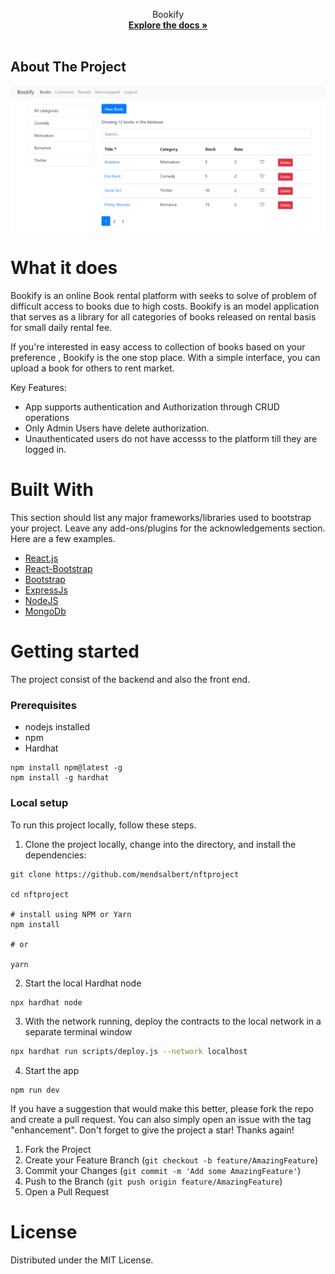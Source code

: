 <div align="center">
  <p align="center">
    Bookify
    <br />
    <a href="https://github.com/dennisappiahALX/bookify"><strong>Explore the docs »</strong></a>
    <br />
    <br />
  </p>
</div>

<!-- ABOUT THE PROJECT -->

## About The Project

<img src="https://github.com/dennisappiahALX/bookify/blob/master/frontend/src/images/Bookify_deleted.png" alt="screenshot" width="" >

# What it does

Bookify is an online Book rental platform with seeks to solve of problem of difficult access to books due to high
costs. Bookify is an model application that serves as a library for all categories of books released on rental basis for small daily rental fee.

If you're interested in easy access to collection of books based on your preference , Bookify is the one stop place. With a simple interface, you can upload a book for others to rent market.

Key Features:

- App supports authentication and Authorization through CRUD operations
- Only Admin Users have delete authorization.
- Unauthenticated users do not have accesss to the platform till they are logged in.

# Built With

This section should list any major frameworks/libraries used to bootstrap your project. Leave any add-ons/plugins for the acknowledgements section. Here are a few examples.

- [React.js](https://reactjs.org/)
- [React-Bootstrap](https://react-bootstrap.github.io/)
- [Bootstrap](https://getbootstrap.com/)
- [ExpressJs](https://expressjs.com/)
- [NodeJS](https://nodejs.org/en/)
- [MongoDb](https://www.mongodb.com/home)

# Getting started

The project consist of the backend and also the front end.

### Prerequisites

- nodejs installed
- npm
- Hardhat

```
npm install npm@latest -g
npm install -g hardhat
```

### Local setup

To run this project locally, follow these steps.

1. Clone the project locally, change into the directory, and install the dependencies:

```
git clone https://github.com/mendsalbert/nftproject

cd nftproject

# install using NPM or Yarn
npm install

# or

yarn
```

2. Start the local Hardhat node

```sh
npx hardhat node
```

3. With the network running, deploy the contracts to the local network in a separate terminal window

```sh
npx hardhat run scripts/deploy.js --network localhost
```

4. Start the app

```
npm run dev
```

<!-- ### Configuration

The chain ID should be 80001. If you have a localhost rpc set up, you may need to overwrite it.

To deploy to Polygon test or main networks, update the configurations located in **hardhat.config.js** to use a private key and, optionally, deploy to a private RPC like Infura.

```javascript
/* hardhat.config.js */
require("@nomiclabs/hardhat-waffle");
require("hardhat-contract-sizer");
const privateKey = "private key here";

const projectId = "xxx";

module.exports = {
  defaultNetwork: "hardhat",
  networks: {
    hardhat: {
      chainId: 1337,
      allowUnlimitedContractSize: true,
    },

    matic: {
      url: "---matic url here---",
      accounts: [privateKey],
    },
  },
  solidity: {
    version: "0.8.9",
    settings: {
      optimizer: {
        enabled: true,
        runs: 1,
      },
    },
  },
};
``` -->

If you have a suggestion that would make this better, please fork the repo and create a pull request. You can also simply open an issue with the tag "enhancement". Don't forget to give the project a star! Thanks again!

1. Fork the Project
2. Create your Feature Branch (`git checkout -b feature/AmazingFeature`)
3. Commit your Changes (`git commit -m 'Add some AmazingFeature'`)
4. Push to the Branch (`git push origin feature/AmazingFeature`)
5. Open a Pull Request

# License

Distributed under the MIT License.

<!-- # Contact

- Mends Albert - https://twitter.com/mendalbert -->
